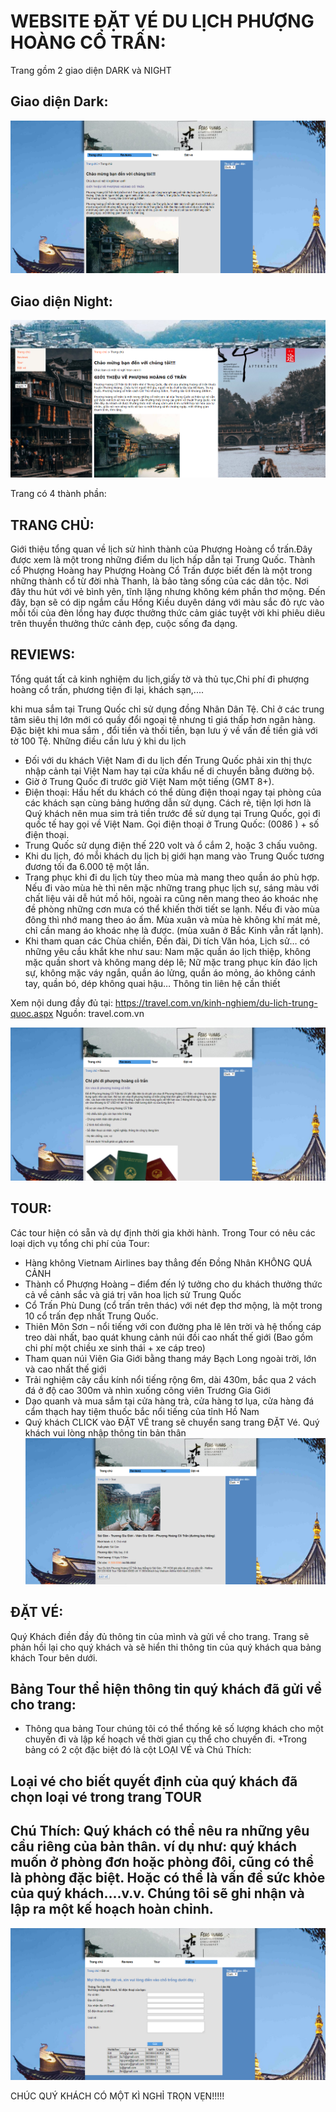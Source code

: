 # WEBSITE ĐẶT VÉ DU LỊCH PHƯỢNG HOÀNG CỔ TRẤN: #

Trang gồm 2 giao diện DARK và NIGHT

## Giao diện Dark: ##

![img](anh2/site1.PNG)

## Giao diện Night: ##

![img](anh2/stie5.PNG)

Trang có 4 thành phần: 
## TRANG CHỦ: ##

 Giới thiệu tổng quan về lịch sử hình thành của Phượng Hoàng cổ trấn.Đây được xem là một trong những điểm du lịch hấp dẫn tại Trung Quốc. Thành cổ Phượng Hoàng hay Phượng Hoàng Cổ Trấn được biết đến là một trong những thành cổ từ đời nhà Thanh, là bảo tàng sống của các dân tộc. Nơi đây thu hút với vẻ bình yên, tĩnh lặng nhưng không kém phần thơ mộng. Đến đây, bạn sẽ có dịp ngắm cầu Hồng Kiều duyên dáng với màu sắc đỏ rực vào mỗi tối của đèn lồng hay được thưởng thức cảm giác tuyệt vời khi phiêu diêu trên thuyền thưởng thức cảnh đẹp, cuộc sống đa dạng.
 
## REVIEWS: ##

Tổng quát tất cả kinh nghiệm du lịch,giấy tờ và thủ tục,Chi phí đi phượng hoàng cổ trấn, phương tiện đi lại, khách sạn,....

khi mua sắm tại Trung Quốc chỉ sử dụng đồng Nhân Dân Tệ. Chỉ ở các trung tâm siêu thị lớn mới có quầy đổi ngoại tệ nhưng tỉ giá thấp hơn ngân hàng. Đặc biệt khi mua sắm , đổi tiền và thối tiền, bạn lưu ý về vấn đề tiền giả với tờ 100 Tệ.
Những điều cần lưu ý khi du lịch 
+ Đối với du khách Việt Nam đi du lịch đến Trung Quốc phải xin thị thực nhập cảnh tại Việt Nam hay tại cửa khẩu nế di chuyển bằng đường bộ.
+ Giờ ở Trung Quốc đi trước giờ Việt Nam một tiếng (GMT 8+).
+ Điện thoại: Hầu hết du khách có thể dùng điện thoại ngay tại phòng của các khách sạn cùng bảng hướng dẫn  sử dụng. Cách rẻ, tiện lợi hơn là Quý khách nên mua sim trả tiền trước đề sử dụng tại Trung Quốc, gọi đi quốc tế hay gọi về Việt Nam. Gọi điện thoại  ở Trung Quốc: (0086 ) + số điện thoại.
+ Trung Quốc sử dụng điện thế 220 volt và ổ cắm 2, hoặc 3 chấu vuông.
+ Khi du lịch, đó mỗi khách du lịch bị giới hạn mang vào Trung Quốc tương đương tối đa 6.000 tệ một lần. 
+ Trang phục khi đi du lịch tùy theo mùa mà mang theo quần áo phù hợp. Nếu đi vào mùa hè thì nên mặc những trang phục lịch sự, sáng màu với chất liệu vải dễ hút mồ hôi, ngoài ra cũng nên mang theo áo khoác nhẹ đề phòng những cơn mưa có thể khiến thời tiết se lạnh. Nếu đi vào mùa đông thì nhớ mang theo áo ấm. Mùa xuân và mùa hè không khí mát mẻ, chỉ cần mang áo khoác nhẹ là được. (mùa xuân ở Bắc Kinh vẫn rất lạnh). 
+ Khi tham quan các Chùa chiền, Đền đài, Di tích Văn hóa, Lịch sử… có những yêu cầu khắt khe như sau: Nam mặc quần áo lịch thiệp, không mặc quần short và không mang dép lê; Nữ mặc trang phục kín đáo lịch sự, không mặc váy ngắn, quần áo lửng, quần áo mỏng, áo không cánh tay, quần bó, dép không quai hậu… 
Thông tin liên hệ cần thiết

Xem nội dung đầy đủ tại: https://travel.com.vn/kinh-nghiem/du-lich-trung-quoc.aspx
Nguồn: travel.com.vn

![img](anh2/site2.PNG)

## TOUR: ##
Các tour hiện có sẵn và dự định thời gia khởi hành. Trong Tour có nêu các loại dịch vụ tổng chi phí của Tour:

+ Hàng không Vietnam Airlines bay thẳng đến Đồng Nhân KHÔNG QUÁ CẢNH 
+ Thành cổ Phượng Hoàng – điểm đến lý tưởng cho du khách thưởng thức cả về cảnh sắc và giá trị văn hoa lịch sử Trung Quốc 
+ Cổ Trấn Phù Dung (cổ trấn trên thác) với nét đẹp thơ mộng, là một trong 10 cổ trấn đẹp nhất Trung Quốc. 
+ Thiên Môn Sơn – nổi tiếng với con đường pha lê lên trời và hệ thống cáp treo dài nhất, bao quát khung cảnh núi đồi cao nhất thế giới (Bao gồm chi phí một chiều xe sinh thái + xe cáp treo) 
+ Tham quan núi Viên Gia Giới bằng thang máy Bạch Long ngoài trời, lớn và cao nhất thế giới
+ Trải nghiệm cây cầu kính nổi tiếng rộng 6m, dài 430m, bắc qua 2 vách đá ở độ cao 300m và nhìn xuống công viên Trương Gia Giới
+ Dạo quanh và mua sắm tại cửa hàng trà, cửa hàng tơ lụa, cửa hàng đá cẩm thạch hay tiệm thuốc bắc nổi tiếng của tỉnh Hồ Nam
+ Quý khách CLICK vào ĐẶT VÉ trang sẽ chuyển sang trang ĐẶT Vé. Quý khách vui lòng nhập thông tin bản thân
![img](anh2/site3.PNG)

## ĐẶT VÉ: ##
Quý Khách điền đầy đủ thông tin của mình và gửi về cho trang. Trang sẽ phản hồi lại cho quý khách và sẽ hiển thi thông tin của quý khách qua bảng khách Tour bên dưới.
 
## Bảng Tour thể hiện thông tin quý khách đã gửi về cho trang: ##
+ Thông qua bảng Tour chúng tôi có thể thống kê số lượng khách cho một chuyến đi và lập kế hoạch về thời gian cụ thể cho chuyến đi.
+Trong bảng có 2 cột đặc biệt đó là cột LOẠI VÉ và Chú Thích:

## Loại vé cho biết quyết định của quý khách đã chọn loại vé trong trang TOUR

## Chú Thích: Quý khách có thể nêu ra những yêu cầu riêng của bản thân. ví dụ như: quý khách muốn ở phòng đơn hoặc phòng đôi, cũng có thể là phòng đặc biệt. Hoặc có thể là vấn đề sức khỏe của quý khách....v.v. Chúng tôi sẽ ghi nhận và lập ra một kế hoạch hoàn chỉnh. 


![img](anh2/site4.PNG)

CHÚC QUÝ KHÁCH CÓ MỘT KÌ NGHỈ TRỌN VẸN!!!!!
